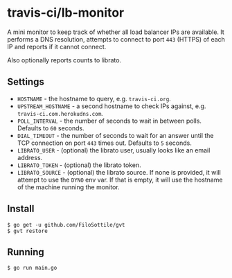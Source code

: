 # travis-ci/lb-monitor

A mini monitor to keep track of whether all load balancer IPs are available. It
performs a DNS resolution, attempts to connect to port `443` (HTTPS) of each IP
and reports if it cannot connect.

Also optionally reports counts to librato.

## Settings

* `HOSTNAME` - the hostname to query, e.g. `travis-ci.org`.
* `UPSTREAM_HOSTNAME` - a second hostname to check IPs against, e.g. `travis-ci.com.herokudns.com`.
* `POLL_INTERVAL` - the number of seconds to wait in between polls. Defaults to `60` seconds.
* `DIAL_TIMEOUT` - the number of seconds to wait for an answer until the TCP connection on port `443` times out. Defaults to `5` seconds.
* `LIBRATO_USER` - (optional) the librato user, usually looks like an email address.
* `LIBRATO_TOKEN` - (optional) the librato token.
* `LIBRATO_SOURCE` - (optional) the librato source. If none is provided, it will attempt to use the `DYNO` env var. If that is empty, it will use the hostname of the machine running the monitor.

## Install

    $ go get -u github.com/FiloSottile/gvt
    $ gvt restore

## Running

    $ go run main.go
